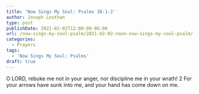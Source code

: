 ```yaml
---
title: 'Now Sings My Soul: Psalms 38:1-2'
author: Joseph Louthan
type: post
publishDate: 2021-02-02T12:00:00-06:00
url: /now-sings-my-soul-psalm/2021-02-02-noon-now-sings-my-soul-psalm/
categories:
  - Prayers
tags:
  - 'Now Sings My Soul: Psalms'
draft: true
---
```

O LORD, rebuke me not in your anger,
nor discipline me in your wrath!
2 For your arrows have sunk into me,
and your hand has come down on me.
<div style="font-variant: small-caps;">

</div>

